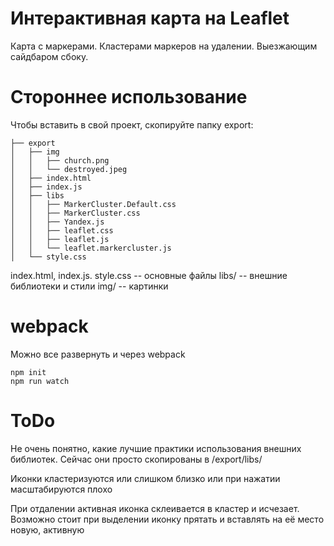 # Интерактивная карта на Leaflet

Карта с маркерами. Кластерами маркеров на удалении. Выезжающим сайдбаром сбоку.

# Стороннее использование

Чтобы вставить в свой проект, скопируйте папку export:

```
├── export
│   ├── img
│   │   ├── church.png
│   │   └── destroyed.jpeg
│   ├── index.html
│   ├── index.js
│   ├── libs
│   │   ├── MarkerCluster.Default.css
│   │   ├── MarkerCluster.css
│   │   ├── Yandex.js
│   │   ├── leaflet.css
│   │   ├── leaflet.js
│   │   └── leaflet.markercluster.js
│   └── style.css
```

index.html, index.js. style.css -- основные файлы
libs/ -- внешние библиотеки и стили
img/ -- картинки

# webpack

Можно все развернуть и через webpack

```
npm init
npm run watch    
```

# ToDo

Не очень понятно, какие лучшие практики использования внешних библиотек. Сейчас они просто скопированы в /export/libs/

Иконки кластеризуются или слишком близко или при нажатии масштабируются плохо

При отдалении активная иконка склеивается в кластер и исчезает. Возможно стоит при выделении иконку прятать и вставлять на её место новую, активную
